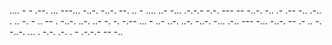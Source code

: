 .... - - .--. ... ---... -..-. -..-. --. .. - .... ..- -... .-.-.- -.-. --- -- -..-. -.. .- .-- -.. .-.. . .. -. - .. -- . -..-. ..-. ..- -. -. -.-- ... - ..- ..-. ..-. -..-. -... .-.. --- -... -..-. -- .- .. -. -..-. ... . -.-. .-. . - .-.-.- -- -..
